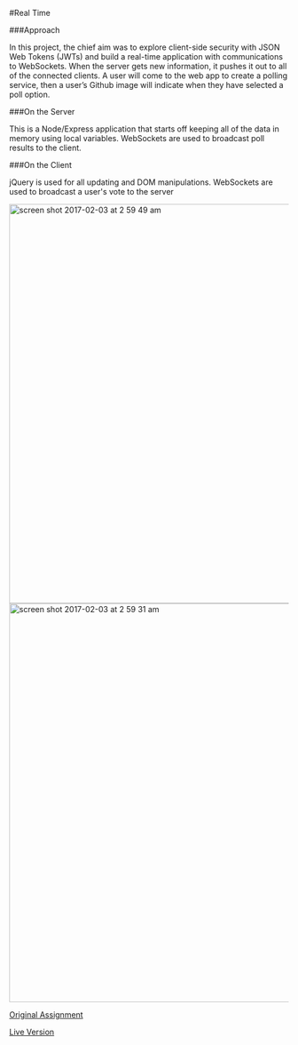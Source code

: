 #Real Time

###Approach

In this project, the chief aim was to explore client-side security with JSON Web Tokens (JWTs) and build a real-time application with communications to WebSockets. When the server gets new information, it pushes it out to all of the connected clients. A user will come to the web app to create a polling service, then a user’s Github image will indicate when they have selected a poll option.

###On the Server

This is a Node/Express application that starts off keeping all of the data in memory using local variables.
WebSockets are used to broadcast poll results to the client.

###On the Client

jQuery is used for all updating and DOM manipulations.
WebSockets are used to broadcast a user's vote to the server

<img align=center width="719" alt="screen shot 2017-02-03 at 2 59 49 am" src="https://cloud.githubusercontent.com/assets/13802107/22587142/a90112d6-e9bd-11e6-9811-68d4449f3c6f.png">

<img align=center width="718" alt="screen shot 2017-02-03 at 2 59 31 am" src="https://cloud.githubusercontent.com/assets/13802107/22587115/83337454-e9bd-11e6-8938-71214e31df44.png">

[Original Assignment](http://frontend.turing.io/projects/real-time.html)

[Live Version](https://poll-bui1der.herokuapp.com/polls)
